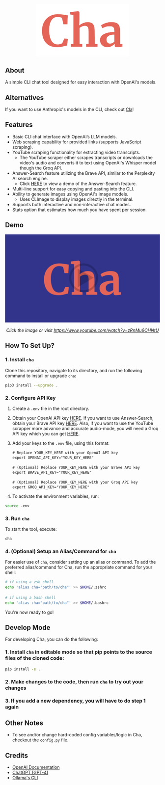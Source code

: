 <p align="center">
    <img width="300" src="./assets/logo.png">
</p>

## About

A simple CLI chat tool designed for easy interaction with OpenAI's models.

## Alternatives

If you want to use Anthropic's models in the CLI, check out [Cla](https://github.com/MehmetMHY/cla)!

## Features

- Basic CLI chat interface with OpenAI’s LLM models.
- Web scraping capability for provided links (supports JavaScript scraping).
- YouTube scraping functionality for extracting video transcripts.
  - The YouTube scraper either scrapes transcripts or downloads the video's audio and converts it to text using OpenAI's Whisper model though the Groq API.
- Answer-Search feature utilizing the Brave API, similar to the Perplexity AI search engine.
    - Click [HERE](https://www.youtube.com/watch?v=pTHk5G6TzH4) to view a demo of the Answer-Search feature.
- Multi-line support for easy copying and pasting into the CLI.
- Ability to generate images using OpenAI's image models.
    - Uses CLImage to display images directly in the terminal.
- Supports both interactive and non-interactive chat modes.
- Stats option that estimates how much you have spent per session.

## Demo

<div align="center">

[![Demo Video](./assets/thumbnail.png)](https://www.youtube.com/watch?v=zRnMu6OHNtU)

*Click the image or visit https://www.youtube.com/watch?v=zRnMu6OHNtU*

</div>

## How To Set Up?

### 1. Install `cha`

Clone this repository, navigate to its directory, and run the following command to install or upgrade `cha`:

```bash
pip3 install --upgrade .
```

### 2. Configure API Key

1. Create a `.env` file in the root directory.

2. Obtain your OpenAI API key [HERE](https://platform.openai.com/api-keys). If you want to use Answer-Search, obtain your Brave API key [HERE](https://brave.com/search/api/). Also, if you want to use the YouTube scrapper more advance and accurate audio-mode, you will need a Groq API key which you can get [HERE](https://console.groq.com/keys).

3. Add your keys to the `.env` file, using this format:

    ```env
    # Replace YOUR_KEY_HERE with your OpenAI API key
    export OPENAI_API_KEY="YOUR_KEY_HERE"

    # (Optional) Replace YOUR_KEY_HERE with your Brave API key
    export BRAVE_API_KEY="YOUR_KEY_HERE"

    # (Optional) Replace YOUR_KEY_HERE with your Groq API key
    export GROQ_API_KEY="YOUR_KEY_HERE"
    ```

4. To activate the environment variables, run:

```bash
source .env
```

### 3. Run `cha`

To start the tool, execute:

```bash
cha
```

### 4. (Optional) Setup an Alias/Command for `cha`

For easier use of `cha`, consider setting up an alias or command. To add the preferred alias/command for Cha, run the appropriate command for your shell:

```bash
# if using a zsh shell
echo 'alias cha="path/to/cha"' >> $HOME/.zshrc

# if using a bash shell
echo 'alias cha="path/to/cha"' >> $HOME/.bashrc
```

You're now ready to go!

## Develop Mode

For developing Cha, you can do the following:

### 1. Install `cha` in editable mode so that pip points to the source files of the cloned code:

```bash
pip install -e .
```

### 2. Make changes to the code, then run `cha` to try out your changes

### 3. If you add a new dependency, you will have to do step 1 again

## Other Notes

- To see and/or change hard-coded config variables/logic in Cha, checkout the `config.py` file.

## Credits

- [OpenAI Documentation](https://platform.openai.com/docs/introduction)
- [ChatGPT (GPT-4)](https://chat.openai.com/)
- [Ollama's CLI](https://ollama.com/)

